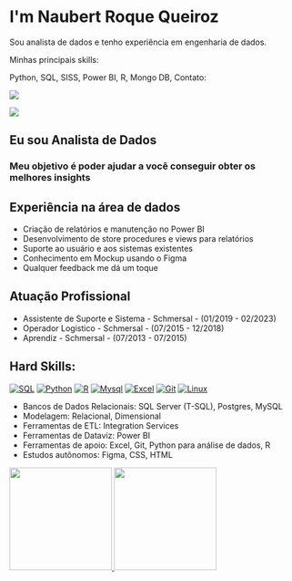 # I'm Naubert Roque Queiroz 

Sou analista de dados e tenho experiência em engenharia de dados.

Minhas principais skills:

<link rel="stylesheet" 
href="https://cdn.jsdelivr.net/gh/devicons/devicon@v2.15.1/devicon.min.css"> Python, <link rel="stylesheet" href="https://cdn.jsdelivr.net/gh/devicons/devicon@v2.15.1/devicon.min.css"> SQL, <link rel="stylesheet" href="https://cdn.jsdelivr.net/gh/devicons/devicon@v2.15.1/devicon.min.css"> SISS, <link rel="stylesheet" href="https://cdn.jsdelivr.net/gh/devicons/devicon@v2.15.1/devicon.min.css"> Power BI, <link rel="stylesheet" href="https://cdn.jsdelivr.net/gh/devicons/devicon@v2.15.1/devicon.min.css"> R, <link rel="stylesheet" href="https://cdn.jsdelivr.net/gh/devicons/devicon@v2.15.1/devicon.min.css"> Mongo DB, <link rel="stylesheet" 



Contato:

<a href="https://www.linkedin.com/in/naubert-roque-queiroz/" target="_blank"><img src="https://img.shields.io/badge/-LinkedIn-%230077B5?style=for-the-badge&logo=linkedin&logoColor=white" target="_blank"></a>   
</div> <a href = "naubertqueiroz@gmail.com"><img src="https://img.shields.io/badge/Gmail-D14836?style=for-the-badge&logo=gmail&logoColor=white" target="_blank"></a>

## Eu sou Analista de Dados

### Meu objetivo é poder ajudar a você conseguir obter os melhores insights

## Experiência na área de dados

- Criação de relatórios e manutenção no Power BI  
- Desenvolvimento de store procedures e views para relatórios 
- Suporte ao usuário e aos sistemas existentes
- Conhecimento em Mockup usando o Figma
- Qualquer feedback me dá um toque

## Atuação Profissional 

- Assistente de Suporte e Sistema - Schmersal - (01/2019 - 02/2023)
- Operador Logistico - Schmersal - (07/2015 - 12/2018)
- Aprendiz - Schmersal - (07/2013 - 07/2015)



## Hard Skills:
[![SQL](https://img.shields.io/badge/Microsoft_SQL_Server-CC2927?style=for-the-badge&logo=microsoft-sql-server&logoColor=white)](https://github.com/naubertrqueiroz/naubert/edit/main/README.md)
[![Python](https://img.shields.io/badge/Python-3776AB?style=for-the-badge&logo=python&logoColor=yellow)](https://github.com/naubertrqueiroz/naubert/edit/main/README.md)
[![R](https://img.shields.io/badge/R-276DC3?style=for-the-badge&logo=r&logoColor=white)](https://github.com/naubertrqueiroz/naubert/edit/main/README.md)
[![Mysql](https://img.shields.io/badge/MySQL-00000F?style=for-the-badge&logo=mysql&logoColor=yellow)](https://github.com/naubertrqueiroz/naubert/edit/main/README.md)
[![Excel](https://img.shields.io/badge/Microsoft_Excel-217346?style=for-the-badge&logo=microsoft-excel&logoColor=white)](https://github.com/naubertrqueiroz/naubert/edit/main/README.md)
[![Git](https://img.shields.io/badge/Git-E34F26?style=for-the-badge&logo=git&logoColor=white)](https://github.com/naubertrqueiroz/naubert/edit/main/README.md)
[![Linux](https://img.shields.io/badge/Linux-E34F26?style=for-the-badge&logo=linux&logoColor=black)](https://github.com/naubertrqueiroz/naubert/edit/main/README.md)



- Bancos de Dados Relacionais: SQL Server (T-SQL), Postgres, MySQL
- Modelagem: Relacional, Dimensional
- Ferramentas de ETL: Integration Services
- Ferramentas de Dataviz: Power BI
- Ferramentas de apoio: Excel, Git, Python para análise de dados, R
- Estudos autônomos: Figma, CSS, HTML


<div>
<a href="https://github.com/naubertrqueiroz">
<img height="180em" src="https://github-readme-stats.vercel.app/api/top-langs/?username=naubertrqueiroz&layout=compact&langs_count=7&theme=dracula"/>
<img height="180em" src="https://github-readme-stats.vercel.app/api?username=naubertrqueiroz&show_icons=true&theme=dracula&include_all_commits=true&count_private=true"/>
</div>
